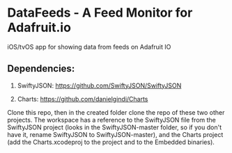 # DataFeeds - A Feed Monitor for Adafruit.io

iOS/tvOS app for showing data from feeds on Adafruit IO

## Dependencies:

1. SwiftyJSON: https://github.com/SwiftyJSON/SwiftyJSON

2. Charts: https://github.com/danielgindi/Charts

Clone this repo, then in the created folder clone the repo of these two other projects. 
The workspace has a reference to the SwiftyJSON file from the SwiftyJSON project (looks in the SwiftyJSON-master folder, so if you don't have it, rename SwiftyJSON to SwiftyJSON-master), and the Charts project (add the Charts.xcodeproj to the project and to the Embedded binaries).
